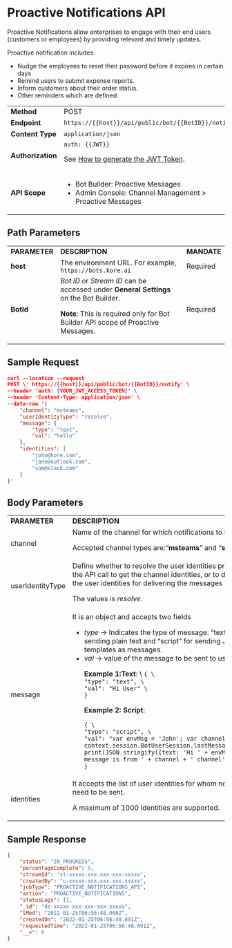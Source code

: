 # **Proactive Notifications API**

Proactive Notifications allow enterprises to engage with their end users (customers or employees) by providing relevant and timely updates.

Proactive notification includes:



* Nudge the employees to reset their password before it expires in certain days
* Remind users to submit expense reports.
* Inform customers about their order status.
* Other reminders which are defined.

<table>
  <tr>
   <td>
<strong>Method</strong>
   </td>
   <td>POST
   </td>
  </tr>
  <tr>
   <td><strong>Endpoint</strong>
   </td>
   <td><code>https://{{host}}/api/public/bot/{{BotID}}/notify</code>
   </td>
  </tr>
  <tr>
   <td><strong>Content Type</strong>
   </td>
   <td><code>application/json</code>
   </td>
  </tr>
  <tr>
   <td><strong>Authorization</strong>
   </td>
   <td><code>auth: {{JWT}}</code>
<p>
See <a href="https://developer.kore.ai/docs/bots/api-guide/apis/#Generating_the_JWT_Token">How to generate the JWT Token</a>.
   </td>
  </tr>
  <tr>
   <td><strong>API Scope</strong>
   </td>
   <td>
<ul>

<li>Bot Builder: Proactive Messages

<li>Admin Console: Channel Management > Proactive Messages
</li>
</ul>
   </td>
  </tr>
</table>


 


## Path Parameters


<table>
  <tr>
   <td><strong>PARAMETER</strong>
   </td>
   <td><strong>DESCRIPTION</strong>
   </td>
   <td><strong>MANDATE</strong>
   </td>
  </tr>
  <tr>
   <td><strong>host</strong>
   </td>
   <td>The environment URL. For example, <code>https://bots.kore.ai</code>
   </td>
   <td>Required
   </td>
  </tr>
  <tr>
   <td><strong>BotId</strong>
   </td>
   <td><em>Bot ID</em> or <em>Stream ID</em> can be accessed under <strong>General Settings</strong> on the Bot Builder.
<p>
<strong>Note</strong>: This is required only for Bot Builder API scope of Proactive Messages.
   </td>
   <td>Required
   </td>
  </tr>
</table>


 


## Sample Request


```json
curl --location --request 
POST \' https://{{host}}/api/public/bot/{{BotID}}/notify' \
--header 'auth: {YOUR_JWT_ACCESS_TOKEN}' \
--header 'Content-Type: application/json' \
--data-raw '{
    "channel": "msteams",
    "userIdentityType": "resolve",
    "message": {
        "type": "text",
        "val": "hello"
    },
    "identities": [
        "john@kore.com",
        "jane@outlook.com",
        "sam@slack.com"
    ]
}'
```


 


## Body Parameters


<table>
  <tr>
   <td><strong>PARAMETER</strong>
   </td>
   <td><strong>DESCRIPTION</strong>
   </td>
   <td><strong>MANDATE</strong>
   </td>
  </tr>
  <tr>
   <td>channel
   </td>
   <td>Name of the channel for which notifications to be sent
<p>
Accepted channel types are:“<strong>msteams</strong>” and “<strong>slack</strong>“.
   </td>
   <td>Required
   </td>
  </tr>
  <tr>
   <td>userIdentityType
   </td>
   <td>Define whether to resolve the user identities provided in the API call to get the channel identities, or to directly use the user identities for delivering the messages
<p>
The values is <em>resolve</em>.
   </td>
   <td>Required
   </td>
  </tr>
  <tr>
   <td>message
   </td>
   <td>It is an object and accepts two fields
<ul>

<li><em>type</em> → Indicates the type of message. “text” for sending plain text and “script” for sending JavaScript templates as messages.

<li><em>val</em> → value of the message to be sent to user.

<p>
<strong>Example 1:Text</strong>: \
<code>{ \
"type": "text", \
"val": "Hi User" \
}</code>
<p>
<strong>Example 2: Script</strong>:
<p>
<code>{ \
"type": "script", \
"val": "var envMsg = 'John'; var channel = context.session.BotUserSession.lastMessage.channel; print(JSON.stringify({text: 'Hi ' + envMsg + ' message is from ' + channel + ' channel'}));" \
}</code>
</li>
</ul>
   </td>
   <td>Required
   </td>
  </tr>
  <tr>
   <td>identities
   </td>
   <td>It accepts the list of user identities for whom notifications need to be sent.
<p>
A maximum of 1000 identities are supported.
   </td>
   <td>Required
   </td>
  </tr>
</table>


 


## Sample Response


```json
{
    "status": "IN_PROGRESS",
    "percentageComplete": 0,
    "streamId": "st-xxxxx-xxx-xxx-xxx-xxxxx",
    "createdBy": "u-xxxxx-xxx-xxx-xxx-xxxxx",
    "jobType": "PROACTIVE_NOTIFICATIONS_API",
    "action": "PROACTIVE_NOTIFICATIONS",
    "statusLogs": [],
    "_id": "ds-xxxxx-xxx-xxx-xxx-xxxxx",
    "lMod": "2022-01-25T06:56:48.000Z",
    "createdOn": "2022-01-25T06:56:48.891Z",
    "requestedTime": "2022-01-25T06:56:48.891Z",
    "__v": 0
}
